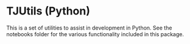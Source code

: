 TJUtils (Python)
================

<!-- WARNING: THIS FILE WAS AUTOGENERATED! DO NOT EDIT! -->

This is a set of utilities to assist in development in Python. See the
notebooks folder for the various functionality included in this package.
